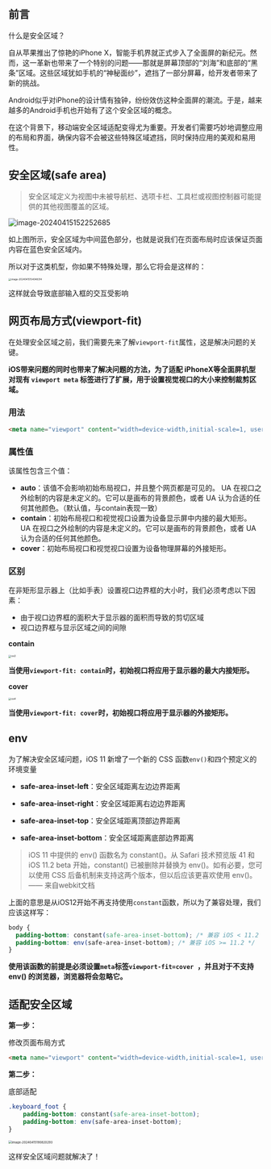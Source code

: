 ## 前言

什么是安全区域？

自从苹果推出了惊艳的iPhone X，智能手机界就正式步入了全面屏的新纪元。然而，这一革新也带来了一个特别的问题——那就是屏幕顶部的“刘海”和底部的“黑条”区域。这些区域犹如手机的“神秘面纱”，遮挡了一部分屏幕，给开发者带来了新的挑战。

Android似乎对iPhone的设计情有独钟，纷纷效仿这种全面屏的潮流。于是，越来越多的Android手机也开始有了这个安全区域的概念。

在这个背景下，移动端安全区域适配变得尤为重要。开发者们需要巧妙地调整应用的布局和界面，确保内容不会被这些特殊区域遮挡，同时保持应用的美观和易用性。

## 安全区域(safe area)

> 安全区域定义为视图中未被导航栏、选项卡栏、工具栏或视图控制器可能提供的其他视图覆盖的区域。

![image-20240415152252685](/Users/songyao/Desktop/songyao/fe-nanjiu/article/2024/2024-04/images/ios1.png)

如上图所示，安全区域为中间蓝色部分，也就是说我们在页面布局时应该保证页面内容在蓝色安全区域内。

所以对于这类机型，你如果不特殊处理，那么它将会是这样的：

<img src="/Users/songyao/Library/Application Support/typora-user-images/image-20240415154048314.png" alt="image-20240415154048314" style="zoom:33%;" />

这样就会导致底部输入框的交互受影响

## 网页布局方式(viewport-fit)

在处理安全区域之前，我们需要先来了解`viewport-fit`属性，这是解决问题的关键。

**iOS带来问题的同时也带来了解决问题的方法，为了适配 iPhoneX等全面屏机型 对现有 `viewport meta` 标签进行了扩展，用于设置视觉视口的大小来控制裁剪区域。**

### 用法

```html
<meta name="viewport" content="width=device-width,initial-scale=1, user-scalable=0, viewport-fit=cover">
```

### 属性值

该属性包含三个值：

- **auto**：该值不会影响初始布局视口，并且整个网页都是可见的。 UA 在视口之外绘制的内容是未定义的。它可以是画布的背景颜色，或者 UA 认为合适的任何其他颜色。（默认值，与contain表现一致）
- **contain**：初始布局视口和视觉视口设置为设备显示屏中内接的最大矩形。 UA 在视口之外绘制的内容是未定义的。它可以是画布的背景颜色，或者 UA 认为合适的任何其他颜色。
- **cover**：初始布局视口和视觉视口设置为设备物理屏幕的外接矩形。

### 区别

在非矩形显示器上（比如手表）设置视口边界框的大小时，我们必须考虑以下因素：

- 由于视口边界框的面积大于显示器的面积而导致的剪切区域
- 视口边界框与显示区域之间的间隙

**contain**

<img src="/Users/songyao/Desktop/songyao/fe-nanjiu/article/2024/2024-04/images/ios3.png" alt="ios3" style="zoom:33%;" />

**当使用`viewport-fit: contain`时，初始视口将应用于显示器的最大内接矩形。**

**cover**

<img src="/Users/songyao/Desktop/songyao/fe-nanjiu/article/2024/2024-04/images/ios4.png" alt="ios4" style="zoom:33%;" />

**当使用`viewport-fit: cover`时，初始视口将应用于显示器的外接矩形。**

## env

为了解决安全区域问题，iOS 11 新增了一个新的 CSS 函数`env()`和四个预定义的环境变量

- **safe-area-inset-left**：安全区域距离左边边界距离

- **safe-area-inset-right**：安全区域距离右边边界距离

- **safe-area-inset-top**：安全区域距离顶部边界距离

- **safe-area-inset-bottom**：安全区域距离底部边界距离

> iOS 11 中提供的 env() 函数名为 constant()。从 Safari 技术预览版 41 和 iOS 11.2 beta 开始，constant() 已被删除并替换为 env()。如有必要，您可以使用 CSS 后备机制来支持这两个版本，但以后应该更喜欢使用 env()。 —— 来自webkit文档

上面的意思是从iOS12开始不再支持使用`constant`函数，所以为了兼容处理，我们应该这样写：

```css
body {
  padding-bottom: constant(safe-area-inset-bottom); /* 兼容 iOS < 11.2 */
  padding-bottom: env(safe-area-inset-bottom); /* 兼容 iOS >= 11.2 */
}
```

**使用该函数的前提是必须设置`meta`标签`viewport-fit=cover `，并且对于不支持 env() 的浏览器，浏览器将会忽略它。**

## 适配安全区域

**第一步：**

修改页面布局方式

```html
<meta name="viewport" content="width=device-width,initial-scale=1, user-scalable=0, viewport-fit=cover">
```

**第二步：**

底部适配

```css
.keyboard_foot {
    padding-bottom: constant(safe-area-inset-bottom);
    padding-bottom: env(safe-area-inset-bottom);
}
```

<img src="/Users/songyao/Library/Application Support/typora-user-images/image-20240415190820293.png" alt="image-20240415190820293" style="zoom:43%;" />

这样安全区域问题就解决了！